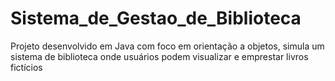 # Sistema_de_Gestao_de_Biblioteca
Projeto desenvolvido em Java com foco em orientação a objetos, simula um sistema de biblioteca onde usuários podem visualizar e emprestar livros fictícios
